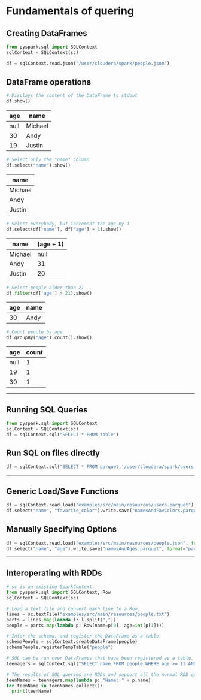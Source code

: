 # Fundamentals of quering

## Creating DataFrames
```Python
from pyspark.sql import SQLContext
sqlContext = SQLContext(sc)

df = sqlContext.read.json("/user/cloudera/spark/people.json")
```

## DataFrame operations
```Python
# Displays the content of the DataFrame to stdout
df.show()
```

| age | name |
| ------------- | ------------- | 
| null | Michael |
| 30 | Andy |
| 19 | Justin |

```Python
# Select only the "name" column
df.select("name").show()
```

| name |
| ------------- | 
| Michael |
| Andy |
| Justin |

```Python
# Select everybody, but increment the age by 1
df.select(df['name'], df['age'] + 1).show()
```

| name | (age + 1) |
| ------------- | ------------- | 
| Michael | null |
| Andy | 31 |
| Justin | 20 |

```Python
# Select people older than 21
df.filter(df['age'] > 21).show()
```

| age | name |
| ------------- | ------------- | 
| 30 | Andy |

```Python
# Count people by age
df.groupBy("age").count().show()
```

| age | count |
| ------------- | ------------- | 
| null | 1 |
| 19 | 1 |
| 30 | 1 |

-----

## Running SQL Queries
```Python
from pyspark.sql import SQLContext
sqlContext = SQLContext(sc)
df = sqlContext.sql("SELECT * FROM table")
```

## Run SQL on files directly
```Python
df = sqlContext.sql("SELECT * FROM parquet.'/user/cloudera/spark/users.parquet'")
```

-----

## Generic Load/Save Functions
```Python
df = sqlContext.read.load("examples/src/main/resources/users.parquet")
df.select("name", "favorite_color").write.save("namesAndFavColors.parquet")
```

## Manually Specifying Options
```Python
df = sqlContext.read.load("examples/src/main/resources/people.json", format="json")
df.select("name", "age").write.save("namesAndAges.parquet", format="parquet")
```

-----

## Interoperating with RDDs
```Python
# sc is an existing SparkContext.
from pyspark.sql import SQLContext, Row
sqlContext = SQLContext(sc)

# Load a text file and convert each line to a Row.
lines = sc.textFile("examples/src/main/resources/people.txt")
parts = lines.map(lambda l: l.split(","))
people = parts.map(lambda p: Row(name=p[0], age=int(p[1])))

# Infer the schema, and register the DataFrame as a table.
schemaPeople = sqlContext.createDataFrame(people)
schemaPeople.registerTempTable("people")

# SQL can be run over DataFrames that have been registered as a table.
teenagers = sqlContext.sql("SELECT name FROM people WHERE age >= 13 AND age <= 19")

# The results of SQL queries are RDDs and support all the normal RDD operations.
teenNames = teenagers.map(lambda p: "Name: " + p.name)
for teenName in teenNames.collect():
  print(teenName)
```
